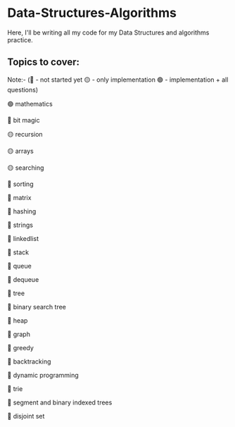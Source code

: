 # Data-Structures-Algorithms
Here, I'll be writing all my code for my Data Structures and algorithms practice.
## Topics to cover: 

Note:- (:red_circle: - not started yet  :yellow_circle: - only implementation  :green_circle: - implementation + all questions)

:green_circle:	mathematics

:red_circle:	bit magic

:yellow_circle:		recursion

:yellow_circle:		arrays

:yellow_circle:		searching

:red_circle:	sorting

:red_circle:	matrix

:red_circle:	hashing

:red_circle:	strings

:red_circle:	linkedlist

:red_circle:	stack

:red_circle:	queue

:red_circle:	dequeue

:red_circle:	tree

:red_circle:	binary search tree

:red_circle:	heap 

:red_circle:	graph

:red_circle:  greedy

:red_circle:	backtracking

:red_circle:	dynamic programming

:red_circle:	trie

:red_circle:	segment and binary indexed trees

:red_circle:	disjoint set

